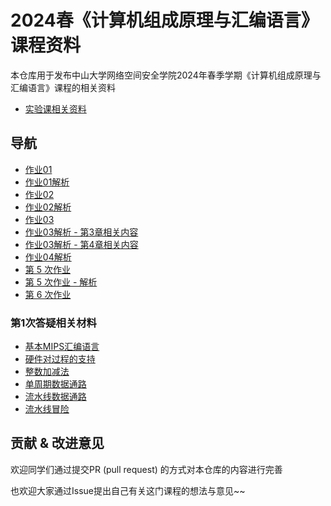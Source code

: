 # 2024春《计算机组成原理与汇编语言》课程资料

本仓库用于发布中山大学网络空间安全学院2024年春季学期《计算机组成原理与汇编语言》课程的相关资料

* [实验课相关资料](./lab/README.md)

## 导航

* [作业01](./homework/hw01.docx)
* [作业01解析](./answers/hw01-answer.md)
* [作业02](./homework/hw02.md)
* [作业02解析](./answers/hw02-answer.md)
* [作业03](./homework/hw03.md)
* [作业03解析 - 第3章相关内容](./answers/hw03-answer-ch03.md)
* [作业03解析 - 第4章相关内容](./answers/hw03-answer-ch04.md)
* [作业04解析](./answers/hw04-answer.pdf)
* [第 5 次作业](./homework/hw05.md)
* [第 5 次作业 - 解析](./answers/hw05-answer.md)
* [第 6 次作业](./homework/hw06.md)

### 第1次答疑相关材料

* [基本MIPS汇编语言](./extra/第1次答疑/基本MIPS汇编语言.pdf)
* [硬件对过程的支持](./extra/第1次答疑/硬件对过程的支持.pdf)
* [整数加减法](./extra/第1次答疑/整数加减法.pdf)
* [单周期数据通路](./extra/第1次答疑/单周期数据通路.pdf)
* [流水线数据通路](./extra/第1次答疑/流水线数据通路.pdf)
* [流水线冒险](./extra/第1次答疑/流水线冒险.pdf)

## 贡献 & 改进意见

欢迎同学们通过提交PR (pull request) 的方式对本仓库的内容进行完善

也欢迎大家通过Issue提出自己有关这门课程的想法与意见~~
